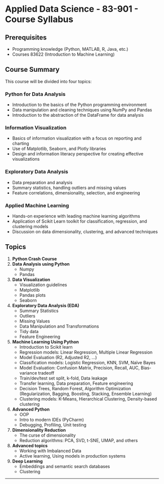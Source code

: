 # Applied Data Science - 83-901 - Course Syllabus

## Prerequisites

- Programming knowledge (Python, MATLAB, R, Java, etc.)
- Courses 83622 (Introduction to Machine Learning)

## Course Summary

This course will be divided into four topics:

### Python for Data Analysis

- Introduction to the basics of the Python programming environment
- Data manipulation and cleaning techniques using NumPy and Pandas
- Introduction to the abstraction of the DataFrame for data analysis

### Information Visualization

- Basics of information visualization with a focus on reporting and charting
- Use of Matplotlib, Seaborn, and Plotly libraries
- Design and information literacy perspective for creating effective visualizations

### Exploratory Data Analysis

- Data preparation and analysis
- Summary statistics, handling outliers and missing values
- Feature correlations, dimensionality, selection, and engineering

### Applied Machine Learning

- Hands-on experience with leading machine learning algorithms
- Application of Scikit Learn toolkit for classification, regression, and clustering models
- Discussion on data dimensionality, clustering, and advanced techniques

## Topics

1. **Python Crash Course**
2. **Data Analysis using Python**
   - Numpy
   - Pandas
3. **Data Visualization**
   - Visualization guidelines
   - Matplotlib
   - Pandas plots
   - Seaborn
4. **Exploratory Data Analysis (EDA)**
   - Summary Statistics
   - Outliers
   - Missing Values
   - Data Manipulation and Transformations
   - Tidy data
   - Feature Engineering
5. **Machine Learning Using Python**
   - Introduction to Scikit learn
   - Regression models: Linear Regression, Multiple Linear Regression
   - Model Evaluation (R2, Adjusted R2, ...)
   - Classification models: Logistic Regression, KNN, SVM, Naïve Bayes
   - Model Evaluation: Confusion Matrix, Precision, Recall, AUC, Bias-variance tradeoff
   - Train/dev/test set split, k-fold, Data leakage
   - Transfer learning, Data preparation, Feature engineering
   - Decision Trees, Random Forest, Algorithm Optimization (Regularization, Bagging, Boosting, Stacking, Ensemble Learning)
   - Clustering models: K-Means, Hierarchical Clustering, Density-based clustering
6. **Advanced Python**
   - OOP
   - Intro to modern IDEs (PyCharm)
   - Debugging, Profiling, Unit testing
7. **Dimensionality Reduction**
   - The curse of dimensionality
   - Reduction algorithms: PCA, SVD, t-SNE, UMAP, and others
8. **Advanced topics**
   - Working with Imbalanced Data
   - Active learning, Using models in production systems
9. **Deep Learning**
   - Embeddings and semantic search databases
   - Clustering

---
